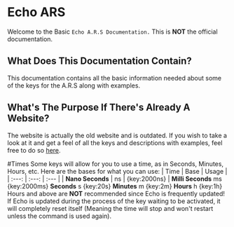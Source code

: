 # Echo ARS
Welcome to the Basic `Echo A.R.S Documentation.` This is **NOT** the official documentation.

## What Does This Documentation Contain?
This documentation contains all the basic information needed about some of the keys for the A.R.S along with examples.

## What's The Purpose If There's Already A Website?
The website is actually the old website and is outdated. If you wish to take a look at it and get a feel of all the keys and descriptions with examples, feel free to do so [here](http://proxikal.github.io/Echo/).

#Times
Some keys will allow for you to use a time, as in Seconds, Minutes, Hours, etc. Here are the bases for what you can use:
| Time | Base | Usage |
| :---: | :---: | :--- |
| **Nano Seconds** | ns | \{key:2000ns\} |
**Milli Seconds** ms {key:2000ms}
**Seconds** s {key:20s}
**Minutes** m {key:2m}
**Hours** h {key:1h}
Hours and above are **NOT** recommended since Echo is frequently updated! If Echo is updated during the process of the key waiting to be activated, it will completely reset itself (Meaning the time will stop and won't restart unless the command is used again).